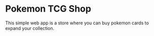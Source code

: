 # Pokemon TCG Shop

This simple web app is a store where you can buy pokemon cards to expand your collection.